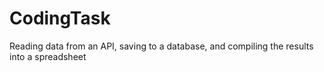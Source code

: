 # CodingTask


Reading data from an API, saving to a database, and compiling the results into a spreadsheet
